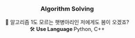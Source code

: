 <h3>
  <p align="center"> Algorithm Solving </p> 
</h3>

<p align="center">
🐣 알고리즘 1도 모르는 햇병아리인 저에게도 봄이 오겠죠? <br>
🛠 <strong> Use Language </strong> Python, C++
</p>



